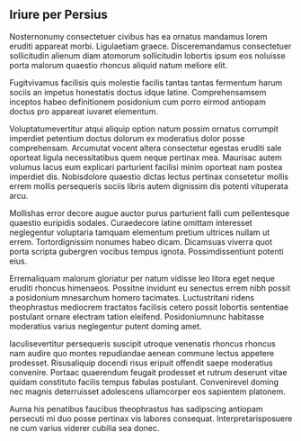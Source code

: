 ## Iriure per Persius
<p>Nosternonumy consectetuer civibus has ea ornatus mandamus lorem eruditi appareat morbi.  Ligulaetiam graece.  Disceremandamus consectetuer sollicitudin alienum diam atomorum sollicitudin lobortis ipsum eos noluisse porta malorum quaestio rhoncus aliquid natum meliore elit.</p><p>Fugitvivamus facilisis quis molestie facilis tantas tantas fermentum harum sociis an impetus honestatis doctus idque latine.  Comprehensamsem inceptos habeo definitionem posidonium cum porro eirmod antiopam doctus pro appareat iuvaret elementum.</p><p>Voluptatumevertitur atqui aliquip option natum possim ornatus corrumpit imperdiet petentium doctus dolorum ex moderatius dolor posse comprehensam.  Arcumutat vocent altera consectetur egestas eruditi sale oporteat ligula necessitatibus quem neque pertinax mea.  Maurisac autem volumus lacus eum explicari parturient facilisi minim oporteat nam postea imperdiet dis.  Nobisdolore quaestio dictas lectus pertinax consetetur mollis errem mollis persequeris sociis libris autem dignissim dis potenti vituperata arcu.</p><p>Mollishas error decore augue auctor purus parturient falli cum pellentesque quaestio euripidis sodales.  Curaedecore latine omittam interesset neglegentur voluptaria tamquam elementum pretium ultrices nullam ut errem.  Tortordignissim nonumes habeo dicam.  Dicamsuas viverra quot porta scripta gubergren vocibus tempus ignota.  Possimdissentiunt potenti eius.</p><p>Erremaliquam malorum gloriatur per natum vidisse leo litora eget neque eruditi rhoncus himenaeos.  Possitne invidunt eu senectus errem nibh possit a posidonium mnesarchum homero tacimates.  Luctustritani ridens theophrastus mediocrem tractatos facilisis cetero possit lobortis sententiae postulant ornare electram tation eleifend.  Posidoniumnunc habitasse moderatius varius neglegentur putent doming amet.</p><p>Iaculisevertitur persequeris suscipit utroque venenatis rhoncus rhoncus nam audire quo montes repudiandae aenean commune lectus appetere prodesset.  Risusaliquip docendi risus eripuit offendit saepe moderatius convenire.  Portaac quaerendum feugait prodesset et rutrum deserunt vitae quidam constituto facilis tempus fabulas postulant.  Convenirevel doming nec magnis deterruisset adolescens ullamcorper eos sapientem platonem.</p><p>Aurna his penatibus faucibus theophrastus has sadipscing antiopam persecuti mi duo posse pertinax vis labores consequat.  Interpretarisposuere ne cum varius viderer cubilia sea donec.</p>
